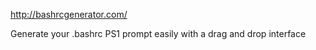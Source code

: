 http://bashrcgenerator.com/

Generate your .bashrc PS1 prompt easily with a drag and drop interface
